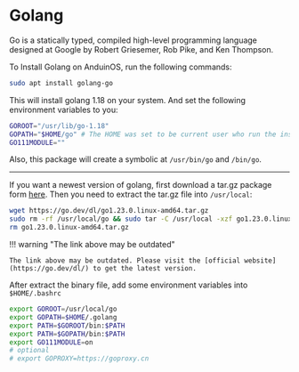 # Golang

Go is a statically typed, compiled high-level programming language designed at Google by Robert Griesemer, Rob Pike, and Ken Thompson.

To Install Golang on AnduinOS, run the following commands:

```bash
sudo apt install golang-go
```

This will install golang 1.18 on your system. And set the following environment variables to you:

```bash
GOROOT="/usr/lib/go-1.18"
GOPATH="$HOME/go" # The HOME was set to be current user who run the installation command
GO111MODULE=""
```

Also, this package will create a symbolic at `/usr/bin/go` and `/bin/go`.

---

If you want a newest version of golang, first download a tar.gz package form [here](https://go.dev/dl). Then you need to extract the tar.gz file into `/usr/local`:

<!-- The link needs to be updated regularly. -->

```bash
wget https://go.dev/dl/go1.23.0.linux-amd64.tar.gz
sudo rm -rf /usr/local/go && sudo tar -C /usr/local -xzf go1.23.0.linux-amd64.tar.gz
rm go1.23.0.linux-amd64.tar.gz
```

!!! warning "The link above may be outdated"

    The link above may be outdated. Please visit the [official website](https://go.dev/dl/) to get the latest version.

After extract the binary file, add some environment variables into `$HOME/.bashrc`

```bash
export GOROOT=/usr/local/go
export GOPATH=$HOME/.golang
export PATH=$GOROOT/bin:$PATH
export PATH=$GOPATH/bin:$PATH
export GO111MODULE=on
# optional
# export GOPROXY=https://goproxy.cn
```
